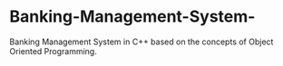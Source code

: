 # Banking-Management-System-
Banking Management System in C++ based on the concepts of Object Oriented Programming.
